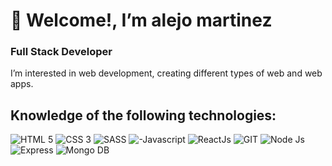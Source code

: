 # 👋 Welcome!, I’m alejo martinez

### Full Stack Developer

I’m interested in web development, creating different types of web and web apps.

##  Knowledge of the following technologies:

![HTML 5](https://user-images.githubusercontent.com/108308215/234669671-b2c7c173-def4-4cee-930e-7799b1f76e31.svg)
![CSS 3](https://user-images.githubusercontent.com/108308215/234669669-c546c267-2e6e-4610-ab04-058dbc077184.svg)
![SASS](https://user-images.githubusercontent.com/108308215/234669679-e38618ae-944f-4bfa-a28f-c3e27b2d2160.svg)
![-Javascript](https://user-images.githubusercontent.com/108308215/234669673-402ebf14-5a53-4f72-af22-36f7f5093cab.svg)
![ReactJs](https://user-images.githubusercontent.com/108308215/234669523-ce06a937-8c06-49eb-a1bb-c17f4d1d58e1.svg)
![GIT](https://user-images.githubusercontent.com/108308215/234669665-6eb594c5-6000-414c-9e82-0867d954f0e1.svg)
![Node Js](https://github.com/alejo-martinez/alejo-martinez/assets/108308215/cd86975e-2773-4b05-a630-c80880c20721)
![Express](https://github.com/alejo-martinez/alejo-martinez/assets/108308215/00b01d77-090d-4ca8-9da7-2acb1b31e168)
![Mongo DB](https://github.com/alejo-martinez/alejo-martinez/assets/108308215/3b48c3a9-3ec6-405d-bf99-9c204031095a)




<!---
alejo-martinez/alejo-martinez is a ✨ special ✨ repository because its `README.md` (this file) appears on your GitHub profile.
You can click the Preview link to take a look at your changes.
--->
